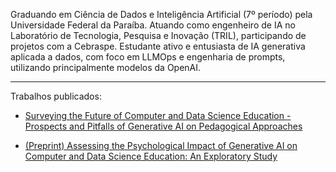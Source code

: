 Graduando em Ciência de Dados e Inteligência Artificial (7º período) pela Universidade Federal da Paraíba. Atuando como engenheiro de IA no Laboratório de Tecnologia, Pesquisa e Inovação (TRIL), participando de projetos com a Cebraspe. Estudante ativo e entusiasta de IA generativa aplicada a dados, com foco em LLMOps e engenharia de prompts, utilizando principalmente modelos da OpenAI.

- - - - -

Trabalhos publicados:

- [Surveying the Future of Computer and Data Science Education - Prospects and Pitfalls of Generative AI on Pedagogical Approaches](https://sol.sbc.org.br/index.php/wei/article/view/29652)

- [(Preprint) Assessing the Psychological Impact of Generative AI on Computer and Data Science Education: An Exploratory Study](https://www.preprints.org/manuscript/202312.0379/v2)
